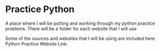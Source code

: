 # Practice Python

A place where I will be putting and working through my python practice problems. There will be a folder for each website that I will use

Some of the sources and websites that I will be using are included here. 
    Python Practice 
        Website Link: 
